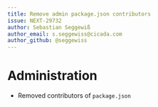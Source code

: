 ```yaml
---
title: Remove admin package.json contributors
issue: NEXT-29732
author: Sebastian Seggewiß
author_email: s.seggewiss@cicada.com
author_github: @seggewiss
---
```

# Administration
* Removed contributors of `package.json`
